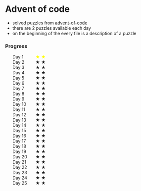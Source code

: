 # Advent of code

* solved puzzles from [advent-of-code](http://adventofcode.com/)
* there are 2 puzzles available each day
* on the beginning of the every file is a description of a puzzle


### Progress

<dl>
<ul style="list-style-type: none;">
  <li>
    <span style="display: inline-block; min-width: 70px;">Day 1</span>  <span style="color: yellow;">★ ★</span>
  </li>
  <li>
    <span style="display: inline-block; min-width: 70px;">Day 2</span>  ★ ★
  </li>
  <li>
    <span style="display: inline-block; min-width: 70px;">Day 3</span>  ★ ★
  </li>
  <li>
    <span style="display: inline-block; min-width: 70px;">Day 4</span>  ★ ★
  </li>
  <li>
    <span style="display: inline-block; min-width: 70px;">Day 5</span>  ★ ★
  </li>
  <li>
    <span style="display: inline-block; min-width: 70px;">Day 6</span>  ★ ★
  </li>
  <li>
    <span style="display: inline-block; min-width: 70px;">Day 7</span>  ★ ★
  </li>
  <li>
    <span style="display: inline-block; min-width: 70px;">Day 8</span>  ★ ★
  </li>
  <li>
    <span style="display: inline-block; min-width: 70px;">Day 9</span>  ★ ★
  </li>
  <li>
    <span style="display: inline-block; min-width: 70px;">Day 10</span>  ★ ★
  </li>
  <li>
    <span style="display: inline-block; min-width: 70px;">Day 11</span>  ★ ★
  </li>
  <li>
    <span style="display: inline-block; min-width: 70px;">Day 12</span>  ★ ★
  </li>
  <li>
    <span style="display: inline-block; min-width: 70px;">Day 13</span>  ★ ★
  </li>
  <li>
    <span style="display: inline-block; min-width: 70px;">Day 14</span>  ★ ★
  </li>
  <li>
    <span style="display: inline-block; min-width: 70px;">Day 15</span>  ★ ★
  </li>
  <li>
    <span style="display: inline-block; min-width: 70px;">Day 16</span>  ★ ★
  </li>
  <li>
    <span style="display: inline-block; min-width: 70px;">Day 17</span>  ★ ★
  </li>
  <li>
    <span style="display: inline-block; min-width: 70px;">Day 18</span>  ★ ★
  </li>
  <li>
    <span style="display: inline-block; min-width: 70px;">Day 19</span>  ★ ★
  </li>
  <li>
    <span style="display: inline-block; min-width: 70px;">Day 20</span>  ★ ★
  </li>
  <li>
    <span style="display: inline-block; min-width: 70px;">Day 21</span>  ★ ★
  </li>
  <li>
    <span style="display: inline-block; min-width: 70px;">Day 22</span>  ★ ★
  </li>
  <li>
    <span style="display: inline-block; min-width: 70px;">Day 23</span>  ★ ★
  </li>
  <li>
    <span style="display: inline-block; min-width: 70px;">Day 24</span>  ★ ★
  </li>
  <li>
    <span style="display: inline-block; min-width: 70px;">Day 25</span>  ★ ★
  </li>
</ul>
</dl>
